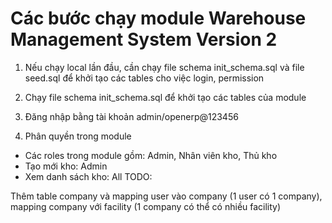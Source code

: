 # Các bước chạy module Warehouse Management System Version 2 
1. Nếu chạy local lần đầu, cần chạy file schema init_schema.sql và file seed.sql để khởi tạo các tables cho việc login, permission
2. Chạy file schema init_schema.sql để khởi tạo các tables của module 
3. Đăng nhập bằng tài khoản admin/openerp@123456

4. Phân quyền trong module
- Các roles trong module gồm: Admin, Nhân viên kho, Thủ kho
- Tạo mới kho: Admin
- Xem danh sách kho: All
TODO:

Thêm table company và mapping user vào company (1 user có 1 company), mapping company với facility (1 company có thể có nhiều facility)

